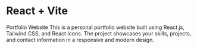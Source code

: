 # React + Vite

Portfolio Website
This is a personal portfolio website built using React.js, Tailwind CSS, and React Icons. The project showcases your skills, projects, and contact information in a responsive and modern design.
